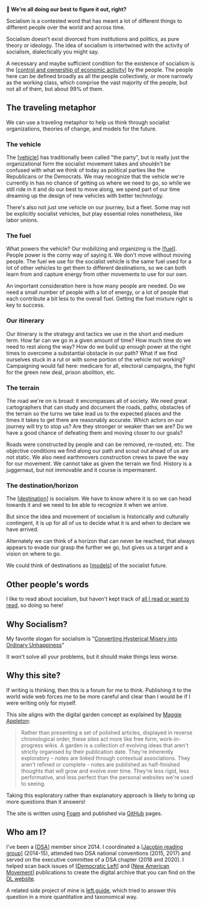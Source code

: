 <!-- <img src="attachments/foam-icon.png" width=100 align="left"> -->
**👋 We're all doing our best to figure it out, right?**

Socialism is a contested word that has meant a lot of different things to different people over the world and across time.

Socialism doesn't exist divorced from institutions and politics, as pure theory or ideology. The idea of socialism is intertwined with the activity of socialism, dialectically you might say.

A necessary and maybe sufficient condition for the existence of socialism is the [[control and ownership of economic activity]] by the people. The people here can be defined broadly as all the people collectively, or more narrowly as the working class, which comprise the vast majority of the people, but not all of them, but about 99% of them. 

## The traveling metaphor
We can use a traveling metaphor to help us think through socialist organizations, theories of change, and models for the future.  

### The vehicle
The [[vehicle]] has traditionally been called "the party", but is really just the organizational form the socialist movement takes and shouldn't be confused with what we think of today as political parties like the Republicans or the Democrats. We may recognize that the vehicle we're currently in has no chance of getting us where we need to go, so while we still ride in it and do our best to move along, we spend part of our time dreaming up the design of new vehicles with better technology.

There's also not just one vehicle on our journey, but a fleet. Some may not be explicitly socialist vehicles, but play essential roles nonetheless, like labor unions.

### The fuel
What powers the vehicle? Our mobilizing and organizing is the [[fuel]]. People power is the corny way of saying it. We don't move without moving people. The fuel we use for the socialist vehicle is the same fuel used for a lot of other vehicles to get them to different destinations, so we can both learn from and capture energy from other movements to use for our own.

An important consideration here is how many people are needed. Do we need a small number of people with a lot of energy, or a lot of people that each contribute a bit less to the overall fuel. Getting the fuel mixture right is key to success.

### Our itinerary
Our itinerary is the strategy and tactics we use in the short and medium term. How far can we go in a given amount of time? How much time do we need to rest along the way? How do we build up enough power at the right times to overcome a substantial obstacle in our path? What if we find ourselves stuck in a rut or with some portion of the vehicle not working? Campaigning would fall here: medicare for all, electoral campaigns, the fight for the green new deal, prison abolition, etc. 

### The terrain
The road we're on is broad: it encompasses all of society. We need great cartographers that can study and document the roads, paths, obstacles of the terrain so the turns we take lead us to the expected places and the times it takes to get there are reasonably accurate. Which actors on our journey will try to stop us? Are they stronger or weaker than we are? Do we have a good chance of defeating them and moving closer to our goals? 

Roads were constructed by people and can be removed, re-routed, etc. The objective conditions we find along our path and scout out ahead of us are not static. We also need earthmovers construction crews to pave the way for our movement. We cannot take as given the terrain we find. History is a juggernaut, but not immovable and it course is impermanent.

### The destination/horizon
The [[destination]] is socialism. We have to know where it is so we can head towards it and we need to be able to recognize it when we arrive.

But since the idea and movement of socialism is historically and culturally contingent, it is up for all of us to decide what it is and when to declare we have arrived. 

Alternately we can think of a horizon that can never be reached, that always appears to evade our grasp the further we go, but gives us a target and a vision on where to go. 

We could think of destinations as [[models]] of the socialist future.

## Other people's words
I like to read about socialism, but haven't kept track of [all I read or want to read](READING%20LIST.md), so doing so here!

## Why Socialism?
My favorite slogan for socialism is "[Converting Hysterical Misery into Ordinary Unhappiness](https://jacobin.com/2013/12/socialism-converting-hysterical-misery-into-ordinary-unhappiness/)"

It won't solve all your problems, but it should make things less worse. 

## Why this site?

If writing is thinking, then this is a forum for me to think. Publishing it to the world wide web forces me to be more careful and clear than I would be if I were writing only for myself.

This site aligns with the digital garden concept as explained by [Maggie Appleton](https://maggieappleton.com/garden-history):
> Rather than presenting a set of polished articles, displayed in reverse chronological order, these sites act more like free form, work-in-progress wikis. A garden is a collection of evolving ideas that aren't strictly organised by their publication date. They're inherently exploratory – notes are linked through contextual associations. They aren't refined or complete - notes are published as half-finished thoughts that will grow and evolve over time. They're less rigid, less performative, and less perfect than the personal websites we're used to seeing.

Taking this exploratory rather than explanatory approach is likely to bring up more questions than it answers!

The site is written using [Foam](https://github.com/foambubble/foam) and published via [GitHub](https://pages.github.com/) pages.

## Who am I?

I've been a [[DSA]] member since 2014. I coordinated a [[Jacobin reading group]] (2014-15), attended two DSA national conventions (2015, 2017) and served on the executive committee of a DSA chapter (2018 and 2020). I helped scan back issues of [[Democratic Left]] and [[New American Movement]] publications to create the digital archive that you can find on the [DL website](https://democraticleft.dsausa.org/issues/page/18/).

A related side project of mine is [left.guide](https://left.guide), which tried to answer this question in a more quantitative and taxonomical way.

[//begin]: # "Autogenerated link references for markdown compatibility"
[control and ownership of economic activity]: <control and ownership of economic activity.md> "Economic Control and Ownership"
[vehicle]: vehicle.md "The Vehicle: Organization and Party"
[fuel]: fuel.md "The Fuel: the power that moves moves the vehicle forward"
[destination]: destination.md "The Destination"
[models]: models.md "Models"
[DSA]: DSA.md "DSA"
[Jacobin reading group]: <Jacobin reading group.md> "Jacobin reading group"
[Democratic Left]: <Democratic Left.md> "Democratic Left"
[New American Movement]: <New American Movement.md> "New American Movement"
[//end]: # "Autogenerated link references"